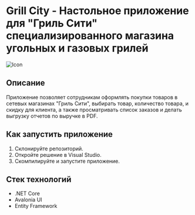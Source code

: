 # Grill City - Настольное приложение для "Гриль Сити" специализированного магазина угольных и газовых грилей

![Icon](GrillHouseNNProg/Assets/Icon/LogoInKube.png)


## Описание

Приложение позволяет сотрудникам оформлять покупки товаров в сетевых магазинах "Гриль Сити", выбирать товар, количество товара, и скидку для клиента, а также просматривать список заказов и делать выгрузку отчетов по выручке в PDF.

## Как запустить приложение

1. Склонируйте репозиторий.
2. Откройте решение в Visual Studio.
3. Скомпилируйте и запустите приложение.

## Стек технологий

- .NET Core
- Avalonia UI
- Entity Framework
